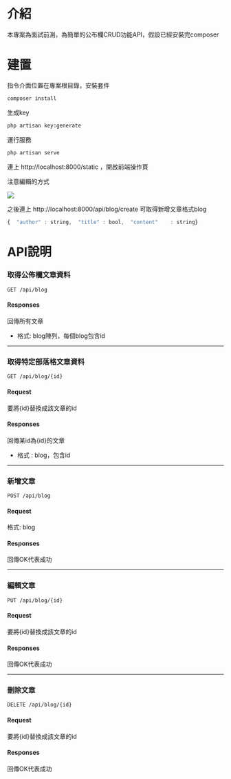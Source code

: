 # 介紹
本專案為面試前測，為簡單的公布欄CRUD功能API，假設已經安裝完composer

# 建置
指令介面位置在專案根目錄，安裝套件
```sh
composer install
```
生成key
```sh
php artisan key:generate
```

運行服務
```sh
php artisan serve
```
連上 http://localhost:8000/static ，開啟前端操作頁

注意編輯的方式

[![](https://upload.cc/i1/2022/06/09/m0VSWo.png)](https://upload.cc/i1/2022/06/09/m0VSWo.png)




之後連上 http://localhost:8000/api/blog/create 可取得新增文章格式blog
```javascript
{  "author" : string,  "title" : bool,  "content"    : string}
```


# API說明

### 取得公佈欄文章資料

```http
GET /api/blog
```


#### Responses

回傳所有文章

* 格式: blog陣列，每個blog包含id

----
### 取得特定部落格文章資料

```http
GET /api/blog/{id}
```
#### Request
要將{id}替換成該文章的id
#### Responses
回傳某id為{id}的文章

* 格式 : blog，包含id
----
### 新增文章

```http
POST /api/blog
```
#### Request

格式: blog

#### Responses

回傳OK代表成功

----
### 編輯文章

```http
PUT /api/blog/{id}
```
#### Request

要將{id}替換成該文章的id

#### Responses

回傳OK代表成功

----
### 刪除文章

```http
DELETE /api/blog/{id}
```
#### Request

要將{id}替換成該文章的id

#### Responses

回傳OK代表成功




